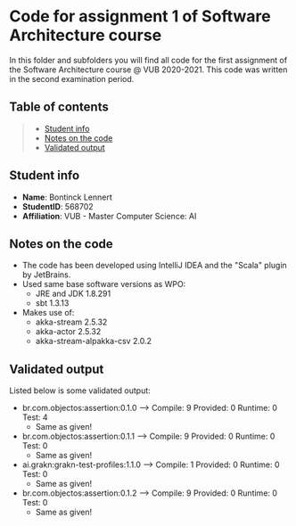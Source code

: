 # Code for assignment 1 of Software Architecture course

In this folder and subfolders you will find all code for the first assignment of the Software Architecture course @ VUB 2020-2021. This code was written in the second examination period.

## Table of contents

> - [Student info](#student-info)
> - [Notes on the code](#notes-on-the-code)
> - [Validated output](#validated-output)

## Student info
- **Name**: Bontinck Lennert
- **StudentID**: 568702
- **Affiliation**: VUB - Master Computer Science: AI

## Notes on the code
- The code has been developed using IntelliJ IDEA and the "Scala" plugin by JetBrains.
- Used same base software versions as WPO:
   - JRE and JDK 1.8.291
   - sbt 1.3.13
- Makes use of:
   - akka-stream 2.5.32
   - akka-actor 2.5.32
   - akka-stream-alpakka-csv 2.0.2

## Validated output
Listed below is some validated output:

- br.com.objectos:assertion:0.1.0 --> Compile: 9 Provided: 0 Runtime: 0 Test: 4
   - Same as given!
- br.com.objectos:assertion:0.1.1 --> Compile: 9 Provided: 0 Runtime: 0 Test: 0
   - Same as given!
- ai.grakn:grakn-test-profiles:1.1.0 --> Compile: 1 Provided: 0 Runtime: 0 Test: 0
   - Same as given!
- br.com.objectos:assertion:0.1.2 --> Compile: 9 Provided: 0 Runtime: 0 Test: 0
   - Same as given!